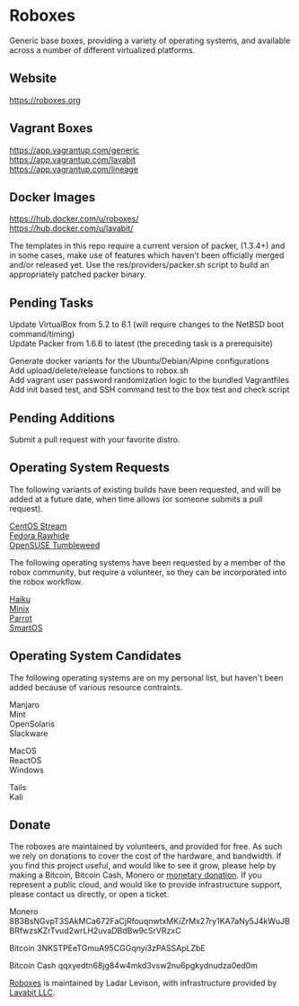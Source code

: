 
# Roboxes

Generic base boxes, providing a variety of operating systems, and available across a number of different virtualized platforms.

## Website
https://roboxes.org  

## Vagrant Boxes  
https://app.vagrantup.com/generic  
https://app.vagrantup.com/lavabit  
https://app.vagrantup.com/lineage  

## Docker Images  
https://hub.docker.com/u/roboxes/  
https://hub.docker.com/u/lavabit/  

The templates in this repo require a current version of packer, (1.3.4+) and in some cases, make use of features which haven't been officially merged and/or released yet. Use the res/providers/packer.sh script to build an appropriately patched packer binary.

## Pending Tasks

Update VirtualBox from 5.2 to 6.1 (will require changes to the NetBSD boot command/timing)  
Update Packer from 1.6.6 to latest (the preceding task is a prerequisite)  

Generate docker variants for the Ubuntu/Debian/Alpine configurations  
Add upload/delete/release functions to robox.sh  
Add vagrant user password randomization logic to the bundled Vagrantfiles  
Add init based test, and SSH command test to the box test and check script  

## Pending Additions

Submit a pull request with your favorite distro.

## Operating System Requests

The following variants of existing builds have been requested, and will be added at a future date, when time allows (or someone submits a pull request).

[CentOS Stream](https://software.opensuse.org/distributions/tumbleweed)  
[Fedora Rawhide](https://fedoraproject.org/wiki/Releases/Rawhide)  
[OpenSUSE Tumbleweed](https://www.centos.org/centos-stream/)  

The following operating systems have been requested by a member of the robox community, but require a volunteer, so they can be incorporated into the robox workflow.

[Haiku](https://www.haiku-os.org/get-haiku/)  
[Minix](https://www.minix3.org/)  
[Parrot](https://www.parrotsec.org/)  
[SmartOS](https://www.joyent.com/smartos)

## Operating System Candidates

The following operating systems are on my personal list, but haven't been added because of various resource contraints.

Manjaro  
Mint  
OpenSolaris  
Slackware  

MacOS  
ReactOS  
Windows  

Tails  
Kali  

## Donate

The roboxes are maintained by volunteers, and provided for free. As such we rely on donations to cover the cost of the hardware, and bandwidth. If you find this project useful, and would like to see it grow, please help by making a Bitcoin, Bitcoin Cash, Monero or [monetary donation](https://www.paypal.com/cgi-bin/webscr?cmd=_s-xclick&hosted_button_id=99THGS6F4HGLU&source=url). If you represent a public cloud, and would like to provide infrastructure support, please contact us directly, or open a ticket.

Monero
8B3BsNGvpT3SAkMCa672FaCjRfouqnwtxMKiZrMx27ry1KA7aNy5J4kWuJBBRfwzsKZrTvud2wrLH2uvaDBdBw9cSrVRzxC

Bitcoin
3NKSTPEeTGmuA95CGGqnyi3zPASSApLZbE

Bitcoin Cash
qqxyedtn68jg84w4mkd3vsw2nu6pgkydnudza0ed0m

[Roboxes](https://roboxes.org) is maintained by Ladar Levison, with infrastructure provided by [Lavabit LLC](https://lavabit.com).
